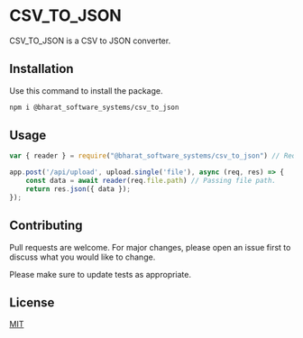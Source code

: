 # CSV_TO_JSON

CSV_TO_JSON is a CSV to JSON converter.

## Installation

Use this command to install the package.

```bash
npm i @bharat_software_systems/csv_to_json
```

## Usage

```javascript
var { reader } = require("@bharat_software_systems/csv_to_json") // Requiring package

app.post('/api/upload', upload.single('file'), async (req, res) => {
    const data = await reader(req.file.path) // Passing file path.
    return res.json({ data });
});
```

## Contributing

Pull requests are welcome. For major changes, please open an issue first
to discuss what you would like to change.

Please make sure to update tests as appropriate.

## License

[MIT](https://choosealicense.com/licenses/mit/)
